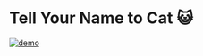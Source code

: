 # Tell Your Name to Cat 😺
[![demo](https://user-images.githubusercontent.com/82770183/179206767-9824df27-2c42-4413-b758-de9b706cfa14.png)](https://scratch.mit.edu/projects/711036712)
